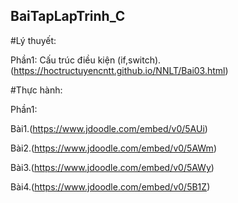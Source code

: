 ## BaiTapLapTrinh_C

#Lý thuyết:

Phần1: Cấu trúc điều kiện (if,switch). (https://hoctructuyencntt.github.io/NNLT/Bai03.html)

#Thực hành:

Phần1:

Bài1.(https://www.jdoodle.com/embed/v0/5AUi)

Bài2.(https://www.jdoodle.com/embed/v0/5AWm)

Bài3.(https://www.jdoodle.com/embed/v0/5AWy)

Bài4.(https://www.jdoodle.com/embed/v0/5B1Z)
